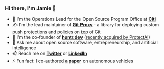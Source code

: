 ### Hi there, I'm Jamie 👋

- 🔭 I'm the Operations Lead for the Open Source Program Office at **[Citi](https://github.com/citi)**
- ✍️ I'm the lead maintainer of **[Git Proxy](https://github.com/finos/git-proxy)** - a library for deploying custom push protections and policies on top of Git
- 🎩 I'm the co-founder of **[huntr.dev](https://huntr.dev)** ([recently acquired by ProtectAI](https://uk.finance.yahoo.com/news/protect-ai-acquires-huntr-launches-130300083.html))
- 💬 Ask me about open source software, entrepreneurship, and artificial intelligence
- 📫 Reach me on **[Twitter](https://twitter.com/JamieSlome)** or **[LinkedIn](https://www.linkedin.com/in/jamie-izak-slome/)**
- ⚡ Fun fact: I co-authored **[a paper](https://ieeexplore.ieee.org/document/8801987)** on autonomous vehicles

